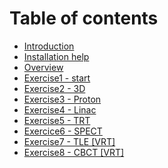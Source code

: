 # Table of contents

* [Introduction](README.md)
* [Installation help](installation-help.md)
* [Overview](overview.md)
* [Exercise1 - start](exercise1-start.md)
* [Exercise2 - 3D](exercise2-3d.md)
* [Exercise3 - Proton](exercise3-proton.md)
* [Exercise4 - Linac](exercise4-linac.md)
* [Exercise5 - TRT](exercise6-trt.md)
* [Exercice6 - SPECT](exercice8-spect.md)
* [Exercise7 - TLE \[VRT\]](exercise5-tle.md)
* [Exercise8 - CBCT \[VRT\]](exercise7-cbct.md)

